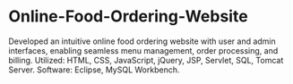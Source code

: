 # Online-Food-Ordering-Website
Developed an intuitive online food ordering website with user and admin interfaces, enabling seamless menu management, order processing, and billing. Utilized: HTML, CSS, JavaScript, jQuery, JSP, Servlet, SQL, Tomcat Server. Software: Eclipse, MySQL Workbench.
